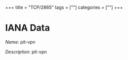 +++
title = "TCP/2865"
tags = [""]
categories = [""]
+++

# IANA Data

_Name:_ pit-vpn

_Description:_ pit-vpn

